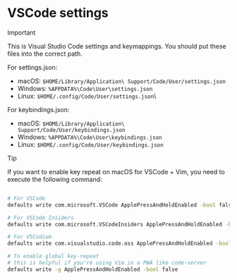 # VSCode settings
> [!IMPORTANT] 
> This is Visual Studio Code settings and keymappings.
You should put these files into the correct path.

For settings.json:
- macOS: ``$HOME/Library/Application\ Support/Code/User/settings.json``
- Windows: ``%APPDATA%\Code\User\settings.json``
- Linux: ``$HOME/.config/Code/User/settings.json``\

For keybindings.json:
- macOS: ``$HOME/Library/Application\ Support/Code/User/keybindings.json``
- Windows: ``%APPDATA%\Code\User\keybindings.json``
- Linux: ``$HOME/.config/Code/User/keybindings.json``

> [!TIP] 
> If you want to enable key repeat on macOS for VSCode + Vim, you need to execute the following command:

```zsh

# For VSCode
defaults write com.microsoft.VSCode ApplePressAndHoldEnabled -bool false

# For VSCode Insiders
defaults write com.microsoft.VSCodeInsiders ApplePressAndHoldEnabled -bool false

# For VSCodium
defaults write com.visualstudio.code.oss ApplePressAndHoldEnabled -bool false

# To enable global key-repeat
# this is helpful if you're using Vim in a PWA like code-server
defaults write -g ApplePressAndHoldEnabled -bool false

```
